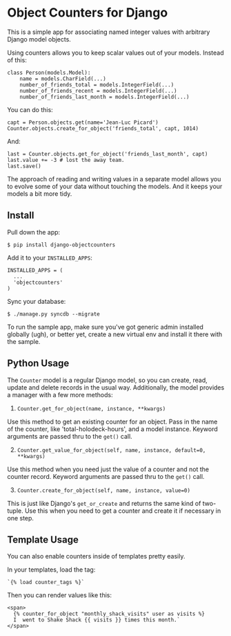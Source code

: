 Object Counters for Django
==========================

This is a simple app for associating named integer values with
arbitrary Django model objects.

Using counters allows you to keep scalar values out of your models.
Instead of this:

    class Person(models.Model):
        name = models.CharField(...)
        number_of_friends_total = models.IntegerField(...)
        number_of_friends_recent = models.IntegerField(...)
        number_of_friends_last_month = models.IntegerField(...)

You can do this:

    capt = Person.objects.get(name='Jean-Luc Picard')
    Counter.objects.create_for_object('friends_total', capt, 1014)

And:

    last = Counter.objects.get_for_object('friends_last_month', capt)
    last.value += -3 # lost the away team.
    last.save()

The approach of reading and writing values in a separate model allows
you to evolve some of your data without touching the models.  And it
keeps your models a bit more tidy.

Install
-------

Pull down the app:

    $ pip install django-objectcounters

Add it to your `INSTALLED_APPS`:

    INSTALLED_APPS = (
      ...
      'objectcounters'
    )

Sync your database:

    $ ./manage.py syncdb --migrate

To run the sample app, make sure you've got generic admin installed globally
(ugh), or better yet, create a new virtual env and install it there with the
sample.


Python Usage
-------------

The `Counter` model is a regular Django model, so you can create, read, update
and delete records in the usual way.  Additionally, the model provides a manager
with a few more methods:

1.  `Counter.get_for_object(name, instance, **kwargs)`

Use this method to get an existing counter for an object.  Pass in the name of
the counter, like 'total-holodeck-hours', and a model instance.  Keyword
arguments are passed thru to the `get()` call.

2.  `Counter.get_value_for_object(self, name, instance, default=0, **kwargs)`

Use this method when you need just the value of a counter and not the counter
record.  Keyword arguments are passed thru to the `get()` call.

3.  `Counter.create_for_object(self, name, instance, value=0)`

This is just like Django's `get_or_create` and returns the same kind of
two-tuple.  Use this when you need to get a counter and create it if necessary
in one step.



Template Usage
--------------

You can also enable counters inside of templates pretty easily.

In your templates, load the tag:

    `{% load counter_tags %}`

Then you can render values like this:

    <span>
      {% counter_for_object "monthly_shack_visits" user as visits %}
      I  went to Shake Shack {{ visits }} times this month.`
    </span>
